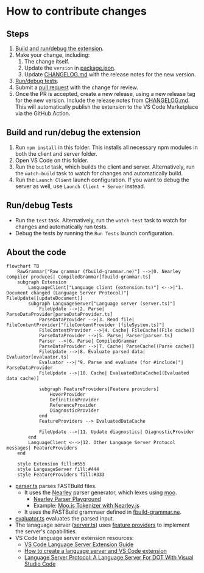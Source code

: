 # How to contribute changes

## Steps

1. [Build and run/debug the extension](#build-and-rundebug-the-extension).
2. Make your change, including:
    1. The change itself.
    2. Update the `version` in [package.json](package.json).
    3. Update [CHANGELOG.md](CHANGELOG.md) with the release notes for the new version.
3. [Run/debug tests](#rundebug-tests).
4. Submit a [pull request](https://github.com/harrisont/fastbuild-vscode/pulls) with the change for review.
5. Once the PR is accepted, create a new release, using a new release tag for the new version. Include the release notes from [CHANGELOG.md](CHANGELOG.md). This will automatically publish the extension to the VS Code Marketplace via the GitHub Action.

## Build and run/debug the extension

1. Run `npm install` in this folder. This installs all necessary npm modules in both the client and server folder.
2. Open VS Code on this folder.
3. Run the `build` task, which builds the client and server. Alternatively, run the `watch-build` task to watch for changes and automatically build.
4. Run the `Launch Client` launch configuration. If you want to debug the server as well, use `Launch Client + Server` instead.

## Run/debug Tests

* Run the `test` task. Alternatively, run the `watch-test` task to watch for changes and automatically run tests.
* Debug the tests by running the `Run Tests` launch configuration.

## About the code

```mermaid
flowchart TB
    RawGrammar["Raw grammar (fbuild-grammar.ne)"] -->|0. Nearley compiler produces| CompiledGrammar[fbuild-grammar.ts]
    subgraph Extension
        LanguageClient["Language client (extension.ts)"] <-->|"1. Document changed (Language Server Protocol)"| FileUpdate[[updateDocument]]
        subgraph LanguageServer["Language server (server.ts)"]
            FileUpdate -->|2. Parse| ParseDataProvider[parseDataProvider.ts]
            ParseDataProvider -->|3. Read file| FileContentProvider["fileContentProvider (fileSystem.ts)"]
            FileContentProvider -->|4. Cache| FileCache[(File cache)]
            ParseDataProvider -->|5. Parse| Parser[parser.ts]
            Parser -->|6. Parse| CompiledGrammar
            ParseDataProvider -->|7. Cache| ParseCache[(Parse cache)]
            FileUpdate -->|8. Evaluate parsed data| Evaluator[evaluator.ts]
            Evaluator -->|"9. Parse and evaluate (for #include)"| ParseDataProvider
            FileUpdate -->|10. Cache| EvaluatedDataCache[(Evaluated data cache)]

            subgraph FeatureProviders[Feature providers]
                HoverProvider
                DefinitionProvider
                ReferenceProvider
                DiagnosticProvider
            end
            FeatureProviders --> EvaluatedDataCache

            FileUpdate -->|11. Update diagnostics| DiagnosticProvider
        end
        LanguageClient <-->|12. Other Language Server Protocol messages| FeatureProviders
    end

    style Extension fill:#555
    style LanguageServer fill:#444
    style FeatureProviders fill:#333
```

* [parser.ts](server/src/parser.ts) parses FASTBuild files.
    * It uses the [Nearley](https://nearley.js.org/) parser generator, which lexes using [moo](https://github.com/no-context/moo).
        * [Nearley Parser Playground](https://omrelli.ug/nearley-playground/)
        * Example: [Moo.js Tokenizer with Nearley.js](https://www.youtube.com/watch?v=GP91_duEmk8)
    * It uses the FASTBuild grammaer defined in [fbuild-grammar.ne](server/src/fbuild-grammar.ne).
* [evaluator.ts](server/src/evaluator.ts) evaluates the parsed input.
* The lanaguage server ([server.ts](server/src/server.ts)) uses [feature providers](server/src//features/) to implement the server's capabilities.
* VS Code language server extension resources:
    * [VS Code Language Server Extension Guide](https://code.visualstudio.com/api/language-extensions/language-server-extension-guide)
    * [How to create a language server and VS Code extension](https://github.com/donaldpipowitch/how-to-create-a-language-server-and-vscode-extension)
    * [Language Server Protocol: A Language Server For DOT With Visual Studio Code](https://tomassetti.me/language-server-dot-visual-studio/)
